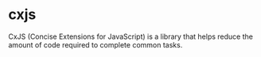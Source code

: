 # cxjs
CxJS (Concise Extensions for JavaScript) is a library that helps reduce the amount of code required to complete common tasks.
